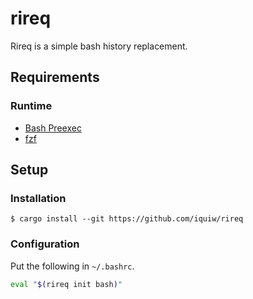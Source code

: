 # rireq

Rireq is a simple bash history replacement.

## Requirements

### Runtime

* [Bash Preexec](https://github.com/rcaloras/bash-preexec)
* [fzf](https://github.com/junegunn/fzf)

## Setup

### Installation

```console
$ cargo install --git https://github.com/iquiw/rireq
```

### Configuration

Put the following in `~/.bashrc`.

```sh
eval "$(rireq init bash)"
```
